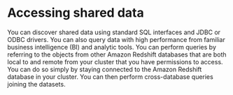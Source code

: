 # Accessing shared data<a name="access_shared_data"></a>

You can discover shared data using standard SQL interfaces and JDBC or ODBC drivers\. You can also query data with high performance from familiar business intelligence \(BI\) and analytic tools\. You can perform queries by referring to the objects from other Amazon Redshift databases that are both local to and remote from your cluster that you have permissions to access\. You can do so simply by staying connected to the Amazon Redshift database in your cluster\. You can then perform cross\-database queries joining the datasets\.